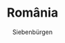 ---
title: "România"
subtitle: "Siebenbürgen"
image: "rumaenien-teaser"
link: "https://photos.app.goo.gl/QhxsDggELJsrELn18"
---